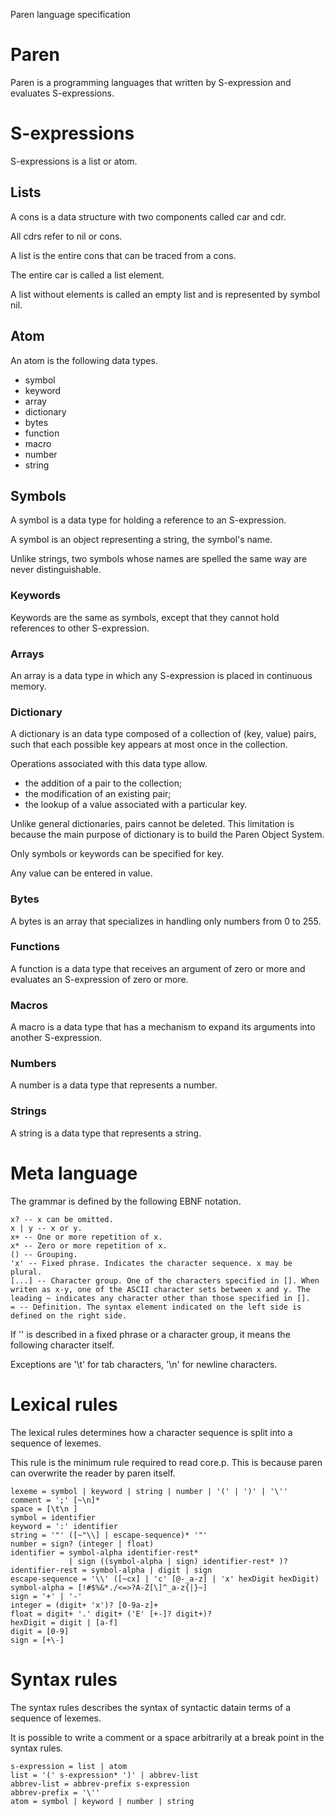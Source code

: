 Paren language specification

# Paren
Paren is a programming languages that written by S-expression and evaluates S-expressions.

# S-expressions
S-expressions is a list or atom.

## Lists
A cons is a data structure with two components called car and cdr.

All cdrs refer to nil or cons.

A list is the entire cons that can be traced from a cons.

The entire car is called a list element.

A list without elements is called an empty list and is represented by symbol nil.

## Atom
An atom is the following data types.

- symbol
- keyword
- array
- dictionary
- bytes
- function
- macro
- number
- string

## Symbols
A symbol is a data type for holding a reference to an S-expression.

A symbol is an object representing a string, the symbol's name.

Unlike strings, two symbols whose names are spelled the same way are never distinguishable.

### Keywords
Keywords are the same as symbols, except that they cannot hold references to other S-expression.

### Arrays
An array is a data type in which any S-expression is placed in continuous memory.

### Dictionary
A dictionary is an data type composed of a collection of (key, value) pairs, such that each possible key appears at most once in the collection.

Operations associated with this data type allow.

- the addition of a pair to the collection;
- the modification of an existing pair;
- the lookup of a value associated with a particular key.

Unlike general dictionaries, pairs cannot be deleted. This limitation is because the main purpose of dictionary is to build the Paren Object System.

Only symbols or keywords can be specified for key.

Any value can be entered in value.

### Bytes
A bytes is an array that specializes in handling only numbers from 0 to 255.

### Functions
A function is a data type that receives an argument of zero or more and evaluates an S-expression of zero or more.

### Macros
A macro is a data type that has a mechanism to expand its arguments into another S-expression.

### Numbers
A number is a data type that represents a number.

### Strings
A string is a data type that represents a string.

# Meta language
The grammar is defined by the following EBNF notation.

    x? -- x can be omitted.
    x | y -- x or y.
    x+ -- One or more repetition of x.
    x* -- Zero or more repetition of x.
    () -- Grouping.
    'x' -- Fixed phrase. Indicates the character sequence. x may be plural.
    [...] -- Character group. One of the characters specified in []. When writen as x-y, one of the ASCII character sets between x and y. The leading ~ indicates any character other than those specified in [].
    = -- Definition. The syntax element indicated on the left side is defined on the right side.

If '\' is described in a fixed phrase or a character group, it means the following character itself.

Exceptions are '\t' for tab characters, '\n' for newline characters.

# Lexical rules
The lexical rules determines how a character sequence is split into a sequence of lexemes.

This rule is the minimum rule required to read core.p. This is because paren can overwrite the reader by paren itself.

    lexeme = symbol | keyword | string | number | '(' | ')' | '\''
    comment = ';' [~\n]*
    space = [\t\n ]
    symbol = identifier
    keyword = ':' identifier
    string = '"' ([~"\\] | escape-sequence)* '"'
    number = sign? (integer | float)
    identifier = symbol-alpha identifier-rest*
                 | sign ((symbol-alpha | sign) identifier-rest* )?
    identifier-rest = symbol-alpha | digit | sign
    escape-sequence = '\\' ([~cx] | 'c' [@-_a-z] | 'x' hexDigit hexDigit)
    symbol-alpha = [!#$%&*./<=>?A-Z[\]^_a-z{|}~]
    sign = '+' | '-'
    integer = (digit+ 'x')? [0-9a-z]+
    float = digit+ '.' digit+ ('E' [+-]? digit+)?
    hexDigit = digit | [a-f]
    digit = [0-9]
    sign = [+\-]

# Syntax rules
The syntax rules describes the syntax of syntactic datain terms of a sequence of lexemes.

It is possible to write a comment or a space arbitrarily at a break point in the syntax rules.

    s-expression = list | atom
    list = '(' s-expression* ')' | abbrev-list
    abbrev-list = abbrev-prefix s-expression
    abbrev-prefix = '\''
    atom = symbol | keyword | number | string
